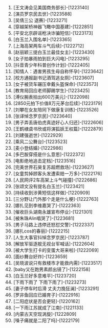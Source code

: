 
1. [王文涛会见美国商务部长]-[1223140]
1. [演员罗京民去世]-[1223588]
1. [吴倩三公 退赛]-[1223271]
1. [穿越架桥神器飞瞰中国基建]-[1222851]
1. [平安北京辟谣枪决诈骗短信]-[1223173]
1. [白玉兰入围名单]-[1223365]
1. [上海高架两车斗气后续]-[1222712]
1. [赵丽颖三提白玉兰最佳女主]-[1223430]
1. [女子拍暴雨拍到巨大闪电]-[1223295]
1. [抖音青少年科普创作计划]-[1222405]
1. [知情人：遇害男孩生母自称怀孕]-[1223642]
1. [校方通报副书记酒驾逃女厕]-[1223607]
1. [女子被货车碾压幸戴头盔保命]-[1223573]
1. [教育局回应老师脚踢学生]-[1223425]
1. [溥仪腕表拍出600万美元]-[1222098]
1. [2850元拍下价值8万元茅台后续]-[1223179]
1. [刘攀在女友陪同下做康复训练]-[1223526]
1. [张译悼念罗京民]-[1223640]
1. [男子弄丢唐伯虎真迹好心人归还]-[1222606]
1. [王鹤棣虞书欣或将演狐妖王权篇]-[1222879]
1. [刘建强逝世]-[1222929]
1. [乘风二公舞台]-[1223523]
1. [麦小登结婚]-[1222986]
1. [多巴胺穿搭是什么意思]-[1222372]
1. [电影绝地追击定档]-[1223516]
1. [完美世界石昊复苏超燃救场]-[1223627]
1. [女童剪掉顾客头发遭索赔一万多]-[1222176]
1. [人民网评2车高架上斗气碰撞]-[1222686]
1. [张颂文没有提名白玉兰]-[1223421]
1. [持续收到涉黄短信这样做]-[1220909]
1. [三分野让门外那个走是什么梗]-[1222763]
1. [娜扎见到李维嘉哭了]-[1222363]
1. [催收巨头湖南永雄宣布停业]-[1221301]
1. [被朱珠Alin唱哭了]-[1223681]
1. [男子马路上违停还怒怼交警]-[1222337]
1. [娜扎cos的春丽]-[1222215]
1. [人生大事官抖悼念罗京民]-[1223787]
1. [解放军驱逐舰无视台军喊话]-[1222604]
1. [被大学生打卡的变蛋大哥来啦]-[1222069]
1. [面纱舞台好炸]-[1223659]
1. [吴晓波说只有救楼市才能救内需]-[1223517]
1. [baby又在跑男素颜出镜了]-[1222158]
1. [白玉兰好多意难平]-[1223720]
1. [下雨下雨了 下雨下雨了]-[1223273]
1. [妻子停车时后滑 丈夫力挽狂澜]-[1223291]
1. [罗非鱼回应已婚育子]-[1222916]
1. [二阳症状是否会更轻]-[1220162]
1. [一下雨江苏就成了江南]-[1221133]
1. [内蒙古天空现涡旋]-[1222809]
1. [嗓子痛就是二阳了吗]-[1222179]